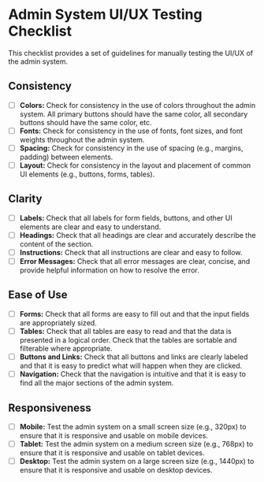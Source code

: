 
# Admin System UI/UX Testing Checklist

This checklist provides a set of guidelines for manually testing the UI/UX of the admin system.

## Consistency

- [ ] **Colors:** Check for consistency in the use of colors throughout the admin system. All primary buttons should have the same color, all secondary buttons should have the same color, etc.
- [ ] **Fonts:** Check for consistency in the use of fonts, font sizes, and font weights throughout the admin system.
- [ ] **Spacing:** Check for consistency in the use of spacing (e.g., margins, padding) between elements.
- [ ] **Layout:** Check for consistency in the layout and placement of common UI elements (e.g., buttons, forms, tables).

## Clarity

- [ ] **Labels:** Check that all labels for form fields, buttons, and other UI elements are clear and easy to understand.
- [ ] **Headings:** Check that all headings are clear and accurately describe the content of the section.
- [ ] **Instructions:** Check that all instructions are clear and easy to follow.
- [ ] **Error Messages:** Check that all error messages are clear, concise, and provide helpful information on how to resolve the error.

## Ease of Use

- [ ] **Forms:** Check that all forms are easy to fill out and that the input fields are appropriately sized.
- [ ] **Tables:** Check that all tables are easy to read and that the data is presented in a logical order. Check that the tables are sortable and filterable where appropriate.
- [ ] **Buttons and Links:** Check that all buttons and links are clearly labeled and that it is easy to predict what will happen when they are clicked.
- [ ] **Navigation:** Check that the navigation is intuitive and that it is easy to find all the major sections of the admin system.

## Responsiveness

- [ ] **Mobile:** Test the admin system on a small screen size (e.g., 320px) to ensure that it is responsive and usable on mobile devices.
- [ ] **Tablet:** Test the admin system on a medium screen size (e.g., 768px) to ensure that it is responsive and usable on tablet devices.
- [ ] **Desktop:** Test the admin system on a large screen size (e.g., 1440px) to ensure that it is responsive and usable on desktop devices.
